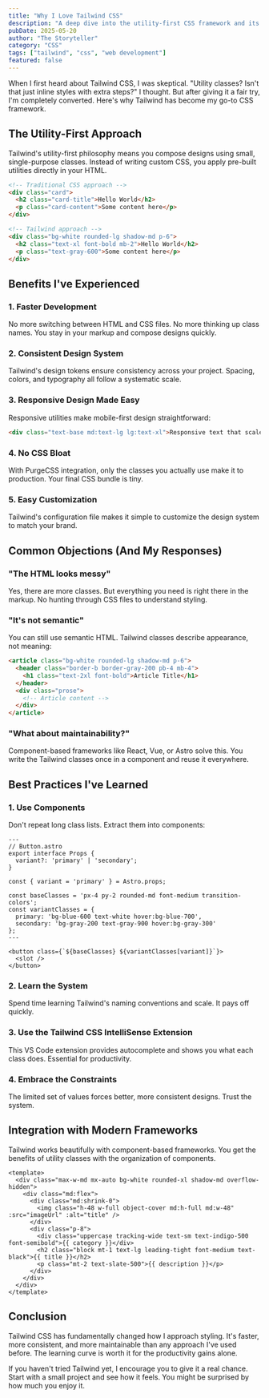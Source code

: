 ```yaml
---
title: "Why I Love Tailwind CSS"
description: "A deep dive into the utility-first CSS framework and its benefits for rapid development."
pubDate: 2025-05-20
author: "The Storyteller"
category: "CSS"
tags: ["tailwind", "css", "web development"]
featured: false
---
```


When I first heard about Tailwind CSS, I was skeptical. "Utility classes? Isn't that just inline styles with extra steps?" I thought. But after giving it a fair try, I'm completely converted. Here's why Tailwind has become my go-to CSS framework.

## The Utility-First Approach

Tailwind's utility-first philosophy means you compose designs using small, single-purpose classes. Instead of writing custom CSS, you apply pre-built utilities directly in your HTML.

```html
<!-- Traditional CSS approach -->
<div class="card">
  <h2 class="card-title">Hello World</h2>
  <p class="card-content">Some content here</p>
</div>

<!-- Tailwind approach -->
<div class="bg-white rounded-lg shadow-md p-6">
  <h2 class="text-xl font-bold mb-2">Hello World</h2>
  <p class="text-gray-600">Some content here</p>
</div>
```

## Benefits I've Experienced

### 1. Faster Development

No more switching between HTML and CSS files. No more thinking up class names. You stay in your markup and compose designs quickly.

### 2. Consistent Design System

Tailwind's design tokens ensure consistency across your project. Spacing, colors, and typography all follow a systematic scale.

### 3. Responsive Design Made Easy

Responsive utilities make mobile-first design straightforward:

```html
<div class="text-base md:text-lg lg:text-xl">Responsive text that scales up on larger screens</div>
```

### 4. No CSS Bloat

With PurgeCSS integration, only the classes you actually use make it to production. Your final CSS bundle is tiny.

### 5. Easy Customization

Tailwind's configuration file makes it simple to customize the design system to match your brand.

## Common Objections (And My Responses)

### "The HTML looks messy"

Yes, there are more classes. But everything you need is right there in the markup. No hunting through CSS files to understand styling.

### "It's not semantic"

You can still use semantic HTML. Tailwind classes describe appearance, not meaning:

```html
<article class="bg-white rounded-lg shadow-md p-6">
  <header class="border-b border-gray-200 pb-4 mb-4">
    <h1 class="text-2xl font-bold">Article Title</h1>
  </header>
  <div class="prose">
    <!-- Article content -->
  </div>
</article>
```

### "What about maintainability?"

Component-based frameworks like React, Vue, or Astro solve this. You write the Tailwind classes once in a component and reuse it everywhere.

## Best Practices I've Learned

### 1. Use Components

Don't repeat long class lists. Extract them into components:

```astro
---
// Button.astro
export interface Props {
  variant?: 'primary' | 'secondary';
}

const { variant = 'primary' } = Astro.props;

const baseClasses = 'px-4 py-2 rounded-md font-medium transition-colors';
const variantClasses = {
  primary: 'bg-blue-600 text-white hover:bg-blue-700',
  secondary: 'bg-gray-200 text-gray-900 hover:bg-gray-300'
};
---

<button class={`${baseClasses} ${variantClasses[variant]}`}>
  <slot />
</button>
```

### 2. Learn the System

Spend time learning Tailwind's naming conventions and scale. It pays off quickly.

### 3. Use the Tailwind CSS IntelliSense Extension

This VS Code extension provides autocomplete and shows you what each class does. Essential for productivity.

### 4. Embrace the Constraints

The limited set of values forces better, more consistent designs. Trust the system.

## Integration with Modern Frameworks

Tailwind works beautifully with component-based frameworks. You get the benefits of utility classes with the organization of components.

```vue
<template>
  <div class="max-w-md mx-auto bg-white rounded-xl shadow-md overflow-hidden">
    <div class="md:flex">
      <div class="md:shrink-0">
        <img class="h-48 w-full object-cover md:h-full md:w-48" :src="imageUrl" :alt="title" />
      </div>
      <div class="p-8">
        <div class="uppercase tracking-wide text-sm text-indigo-500 font-semibold">{{ category }}</div>
        <h2 class="block mt-1 text-lg leading-tight font-medium text-black">{{ title }}</h2>
        <p class="mt-2 text-slate-500">{{ description }}</p>
      </div>
    </div>
  </div>
</template>
```

## Conclusion

Tailwind CSS has fundamentally changed how I approach styling. It's faster, more consistent, and more maintainable than any approach I've used before. The learning curve is worth it for the productivity gains alone.

If you haven't tried Tailwind yet, I encourage you to give it a real chance. Start with a small project and see how it feels. You might be surprised by how much you enjoy it.
